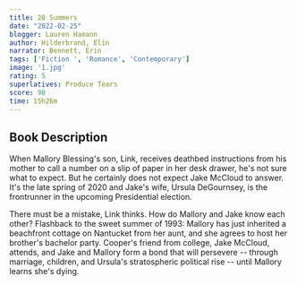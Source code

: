 ```yaml
---
title: 28 Summers
date: "2022-02-25"
blogger: Lauren Hamann
author: Hilderbrand, Elin
narrator: Bennett, Erin
tags: ['Fiction ', 'Romance', 'Contemporary']
image: '1.jpg'
rating: 5
superlatives: Produce Tears
score: 90
time: 15h26m
---
```



## Book Description

When Mallory Blessing's son, Link, receives deathbed instructions from his mother to call a number on a slip of paper in her desk drawer, he's not sure what to expect. But he certainly does not expect Jake McCloud to answer. It's the late spring of 2020 and Jake's wife, Ursula DeGournsey, is the frontrunner in the upcoming Presidential election.

There must be a mistake, Link thinks. How do Mallory and Jake know each other?
Flashback to the sweet summer of 1993: Mallory has just inherited a beachfront cottage on Nantucket from her aunt, and she agrees to host her brother's bachelor party. Cooper's friend from college, Jake McCloud, attends, and Jake and Mallory form a bond that will persevere -- through marriage, children, and Ursula's stratospheric political rise -- until Mallory learns she's dying.
